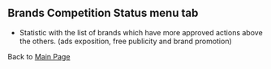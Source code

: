 ##  Brands Competition Status menu tab
- Statistic with the list of brands which have more approved actions above the others. (ads exposition, free publicity and brand promotion)

Back to [Main Page](../../EN_EN/README.md)

